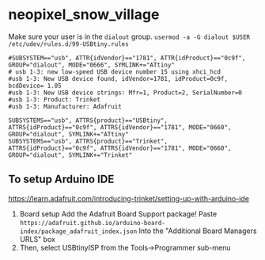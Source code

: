# neopixel_snow_village

Make sure your user is in the `dialout` group. `usermod -a -G dialout $USER`
`/etc/udev/rules.d/99-USBtiny.rules`
```
#SUBSYSTEM=="usb", ATTR{idVendor}=="1781", ATTR{idProduct}=="0c9f", GROUP="dialout", MODE="0666", SYMLINK+="ATtiny"
# usb 1-3: new low-speed USB device number 15 using xhci_hcd
#usb 1-3: New USB device found, idVendor=1781, idProduct=0c9f, bcdDevice= 1.05
#usb 1-3: New USB device strings: Mfr=1, Product=2, SerialNumber=0
#usb 1-3: Product: Trinket
#usb 1-3: Manufacturer: Adafruit

SUBSYSTEMS=="usb", ATTRS{product}=="USBtiny", ATTRS{idProduct}=="0c9f", ATTRS{idVendor}=="1781", MODE="0660", GROUP="dialout", SYMLINK+="ATtiny"
SUBSYSTEMS=="usb", ATTRS{product}=="Trinket", ATTRS{idProduct}=="0c9f", ATTRS{idVendor}=="1781", MODE="0660", GROUP="dialout", SYMLINK+="Trinket"
```

## To setup Arduino IDE
https://learn.adafruit.com/introducing-trinket/setting-up-with-arduino-ide
1. Board setup
    Add the Adafruit Board Support package!
    Paste
    `https://adafruit.github.io/arduino-board-index/package_adafruit_index.json`
    Into the "Additional Board Managers URLS" box
2. Then, select USBtinyISP from the Tools->Programmer sub-menu
